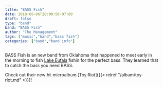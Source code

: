 ```yaml
---
title: "BASS Fish"
date: 2018-08-06T20:09:50-07:00
draft: false
type: "band"
band: "BASS Fish"
author: "The Management"
tags: ["music","band","bass fish"]
categories: ["band","band info"]
---
```


BASS Fish is an new band from Oklahoma that happened to meet early in the morning to fish [Lake Eufala](http://www.lakeeufaula.info/) fishin for the perfect bass. They learned that to catch the bass you need BASS.

Check out their new hit microalbum [Toy Riot]({{< relref "/album/toy-riot.md" >}})!
